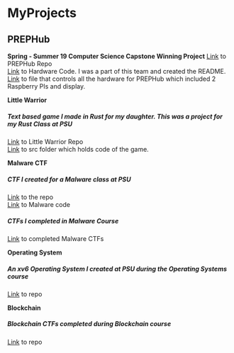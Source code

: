 # MyProjects

## PREPHub
**Spring - Summer 19 Computer Science Capstone Winning Project**
  [Link](https://github.com/dannielsotelo/PREPHub/tree/master/PREPHub-Software) to PREPHub Repo  
  [Link](https://github.com/dannielsotelo/PREPHub/tree/master/PREPHub-Software/prephub-hardware) to Hardware Code. I was a part of this team and created the README.  
  [Link](https://github.com/dannielsotelo/PREPHub/blob/master/PREPHub-Software/prephub-hardware/pi.py) to file that controls all the hardware for PREPHub which included
  2 Raspberry PIs and display.  

**Little Warrior**
##### Text based game I made in Rust for my daughter. This was a project for my Rust Class at PSU
  [Link](https://github.com/dannielsotelo/Little-Warrior) to Little Warrior Repo  
  [Link](https://github.com/dannielsotelo/Little-Warrior/tree/master/src) to src folder which holds code of the game. 

**Malware CTF**
##### CTF I created for a Malware class at PSU
  [Link](https://github.com/dannielsotelo/Malware-Project) to the repo  
  [Link](https://github.com/dannielsotelo/Malware-Project/blob/master/program.c.template) to Malware code  
##### CTFs I completed in Malware Course
  [Link](https://github.com/dannielsotelo/Malware) to completed Malware CTFs

**Operating System**
##### An xv6 Operating System I created at PSU during the Operating Systems course
  [Link](https://github.com/dannielsotelo/xv6_OS) to repo

**Blockchain**
##### Blockchain CTFs completed during Blockchain course
  [Link](https://github.com/dannielsotelo/Blockchain) to repo
